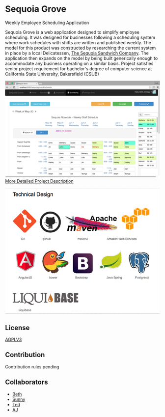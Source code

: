 Sequoia Grove
==
Weekly Employee Scheduling Application

Sequoia Grove is a web application designed to simplify employee scheduling. 
It was designed for businesses following a scheduling system where work schedules 
with shifts are written and published weekly. The model for this product was 
constructed by researching the current system in place by a  local Delicatessen, 
[The Sequoia Sandwich Company](http://www.sequoiasandwich.com/v4/). 
The application then expands on the model by being built generically enough 
to accommodate any business operating on a similar basis.
Project satisfies senior project requirement for bachelor's degree of computer 
science at California State University, Bakersfield (CSUB)

![schedule edit view 2](documentation/views/screenshots/schedule2.png)
[More Detailed Project Description](documentation/feature-description.md)


![technical design](documentation/views/screenshots/technical-design.png)

License
--
[AGPLV3](http://www.gnu.org/licenses/agpl-3.0.html)

Contribution
--
Contribution rules pending

Collaborators
--
* [Beth](https://github.com/bethgrace5)
* [Sunny](https://github.com/jsumal)
* [Ted](https://github.com/tpascua11)
* [AJ](https://github.com/amadorjoaosilva)

